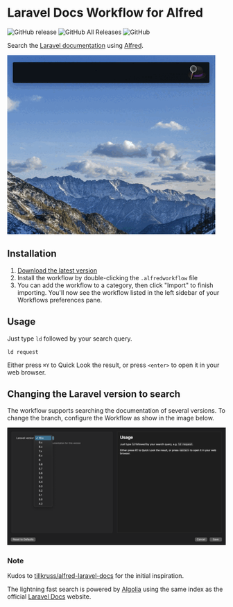 # Laravel Docs Workflow for Alfred

![GitHub release](https://img.shields.io/github/release/techouse/alfred-laravel-docs.svg)
![GitHub All Releases](https://img.shields.io/github/downloads/techouse/alfred-laravel-docs/total.svg)
![GitHub](https://img.shields.io/github/license/techouse/alfred-laravel-docs.svg)

Search the [Laravel documentation](https://laravel.com/docs) using [Alfred](https://www.alfredapp.com/).

![demo](demo.gif)

## Installation

1. [Download the latest version](https://github.com/techouse/alfred-laravel-docs/releases/latest)
2. Install the workflow by double-clicking the `.alfredworkflow` file
3. You can add the workflow to a category, then click "Import" to finish importing. You'll now see the workflow listed in the left sidebar of your Workflows preferences pane.

## Usage

Just type `ld` followed by your search query.

```
ld request
```

Either press `⌘Y` to Quick Look the result, or press `<enter>` to open it in your web browser.

## Changing the Laravel version to search

The workflow supports searching the documentation of several versions. To change the branch, configure the Workflow as show in the image below.

![configure](configure.png)

### Note

Kudos to [tillkruss/alfred-laravel-docs](https://github.com/tillkruss/alfred-laravel-docs) for the initial inspiration.

The lightning fast search is powered by [Algolia](https://www.algolia.com) using the same index as the official [Laravel Docs](https://laravel.com/docs/) website.